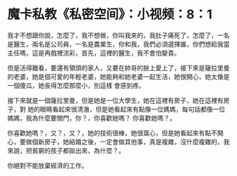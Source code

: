 # 魔卡私教《私密空间》：小视频：8：1

我才不想跟你說，怎麼了，我不想做，你叫我來的，我肚子痛死了，怎麼了，一名是醫生，兩名是公司員，一名是農業生，你和我，我們必須選擇誰，你們想給我當主任嗎，這是再戲裡流彩，首先，這裡的醫生，我不會怕變貴。

但是活得難看，要還有領頭的家人，又要在帥哥的臉上愛上了，接下來是薩拉里曼的老婆，她是個可愛的年輕老婆，她能夠和她老婆一起生活，她很開心，她太像是一個傻瓜，她長得怎麼那麼小，別這樣 會感到疼。

接下來就是一個薩拉里曼，但是她是一位大學生，她在這裡有房子，她在這裡有房子，對 她的眼睛看起來很清澈，但是她看起來有點像一位媽媽，每句話都像一位媽媽，我為什麼要關門，你？，你喜歡她嗎？ 你喜歡她嗎？。

你喜歡她嗎？，又？，又？，她的技術很棒，她很窩心，但是她看起來有點不開心，要做個新房子，她結婚之後，一定會做其他事，真是複雜，沒什麼複雜的，我來說，把貧窮的孩子都拋出來，為什麼？。

你絕對不能放棄經濟的工作。